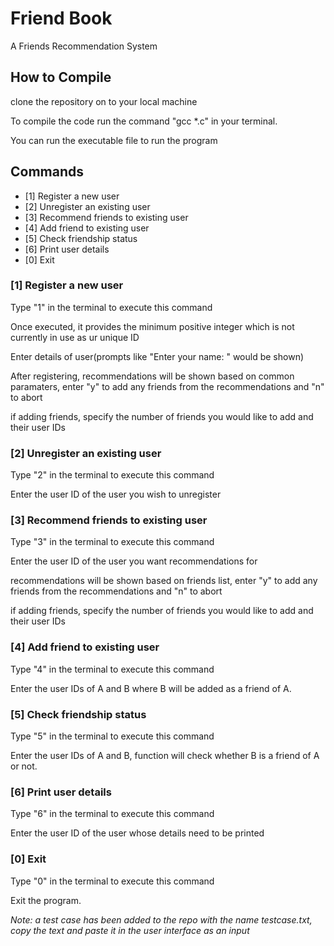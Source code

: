 # Friend Book

A Friends Recommendation System

## How to Compile

clone the repository on to your local machine

To compile the code run the command "gcc *.c" in your terminal.

You can run the executable file to run the program

## Commands

- [1] Register a new user
- [2] Unregister an existing user
- [3] Recommend friends to existing user
- [4] Add friend to existing user
- [5] Check friendship status
- [6] Print user details
- [0] Exit

### [1] Register a new user

Type "1" in the terminal to execute this command

Once executed, it provides the minimum positive integer which is not currently in use as ur unique ID

Enter details of user(prompts like "Enter your name: " would be shown)

After registering, recommendations will be shown based on common paramaters, enter "y" to add any friends from the recommendations and "n" to abort

if adding friends, specify the number of friends you would like to add and their user IDs

### [2] Unregister an existing user

Type "2" in the terminal to execute this command

Enter the user ID of the user you wish to unregister

### [3] Recommend friends to existing user

Type "3" in the terminal to execute this command

Enter the user ID of the user you want recommendations for

recommendations will be shown based on friends list, enter "y" to add any friends from the recommendations and "n" to abort

if adding friends, specify the number of friends you would like to add and their user IDs

### [4] Add friend to existing user

Type "4" in the terminal to execute this command

Enter the user IDs of A and B where B will be added as a friend of A.

### [5] Check friendship status

Type "5" in the terminal to execute this command

Enter the user IDs of A and B, function will check whether B is a friend of A or not.

### [6] Print user details

Type "6" in the terminal to execute this command

Enter the user ID of the user whose details need to be printed

### [0] Exit

Type "0" in the terminal to execute this command

Exit the program.

_Note: a test case has been added to the repo with the name testcase.txt, copy the text and paste it in the user interface as an input_


